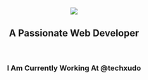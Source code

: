 

<h1 align="center">
    <img src="https://readme-typing-svg.herokuapp.com/?font=Righteous&size=35&center=true&vCenter=true&width=500&height=70&duration=4000&lines=Hi+There!+👋;+I'm+Muhammad+Arbaz+Uddin;" />
</h1>

<h2 align="center">A Passionate Web Developer</h2>

<br/>

<h3 align="center">I Am Currently Working At @techxudo</h3>

<div align="center">
 

<br/>
 


